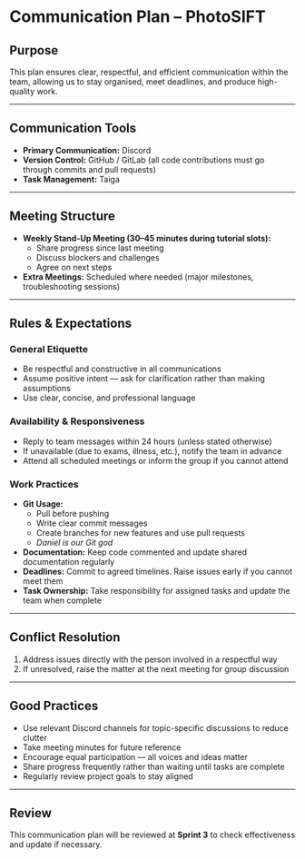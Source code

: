 # Communication Plan – PhotoSIFT

## Purpose  
This plan ensures clear, respectful, and efficient communication within the team, allowing us to stay organised, meet deadlines, and produce high-quality work.  

---

## Communication Tools  
- **Primary Communication:** Discord  
- **Version Control:** GitHub / GitLab (all code contributions must go through commits and pull requests)  
- **Task Management:** Taiga  

---

## Meeting Structure  
- **Weekly Stand-Up Meeting (30–45 minutes during tutorial slots):**  
  - Share progress since last meeting  
  - Discuss blockers and challenges  
  - Agree on next steps  
- **Extra Meetings:** Scheduled where needed (major milestones, troubleshooting sessions)  

---

## Rules & Expectations  

### General Etiquette  
- Be respectful and constructive in all communications  
- Assume positive intent — ask for clarification rather than making assumptions  
- Use clear, concise, and professional language  

### Availability & Responsiveness  
- Reply to team messages within 24 hours (unless stated otherwise)  
- If unavailable (due to exams, illness, etc.), notify the team in advance  
- Attend all scheduled meetings or inform the group if you cannot attend  

### Work Practices  
- **Git Usage:**  
  - Pull before pushing  
  - Write clear commit messages  
  - Create branches for new features and use pull requests  
  - *Daniel is our Git god*  
- **Documentation:** Keep code commented and update shared documentation regularly  
- **Deadlines:** Commit to agreed timelines. Raise issues early if you cannot meet them  
- **Task Ownership:** Take responsibility for assigned tasks and update the team when complete  

---

## Conflict Resolution  
1. Address issues directly with the person involved in a respectful way  
2. If unresolved, raise the matter at the next meeting for group discussion  

---

## Good Practices  
- Use relevant Discord channels for topic-specific discussions to reduce clutter  
- Take meeting minutes for future reference  
- Encourage equal participation — all voices and ideas matter  
- Share progress frequently rather than waiting until tasks are complete  
- Regularly review project goals to stay aligned  

---

## Review  
This communication plan will be reviewed at **Sprint 3** to check effectiveness and update if necessary.  

